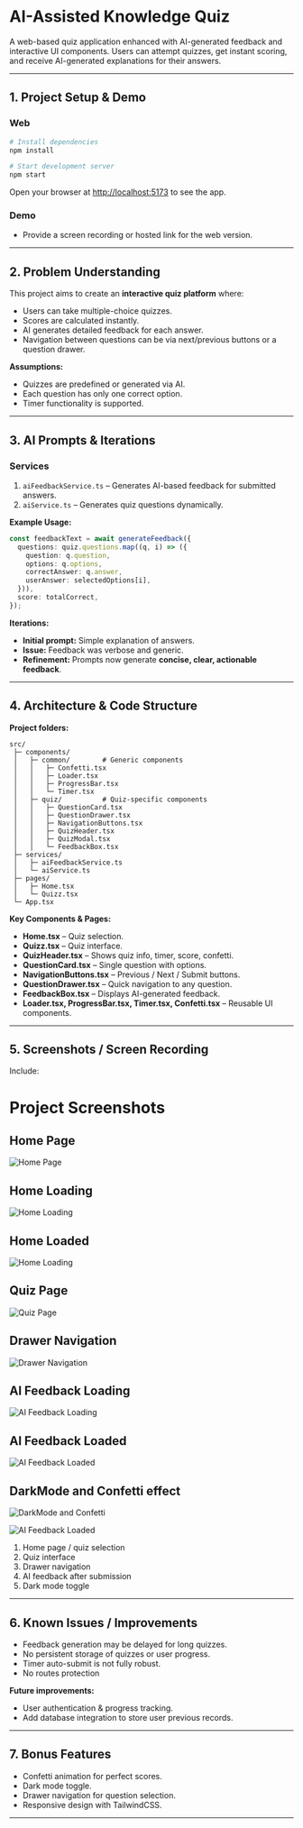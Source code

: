 # AI-Assisted Knowledge Quiz

A web-based quiz application enhanced with AI-generated feedback and interactive UI components. Users can attempt quizzes, get instant scoring, and receive AI-generated explanations for their answers.

---

## 1. Project Setup & Demo

### **Web**

```bash
# Install dependencies
npm install

# Start development server
npm start
```

Open your browser at [http://localhost:5173](http://localhost:5173) to see the app.

### **Demo**

* Provide a screen recording or hosted link for the web version.

---

## 2. Problem Understanding

This project aims to create an **interactive quiz platform** where:

* Users can take multiple-choice quizzes.
* Scores are calculated instantly.
* AI generates detailed feedback for each answer.
* Navigation between questions can be via next/previous buttons or a question drawer.

**Assumptions:**

* Quizzes are predefined or generated via AI.
* Each question has only one correct option.
* Timer functionality is supported.

---

## 3. AI Prompts & Iterations

### **Services**

1. `aiFeedbackService.ts` – Generates AI-based feedback for submitted answers.
2. `aiService.ts` – Generates quiz questions dynamically.

**Example Usage:**

```ts
const feedbackText = await generateFeedback({
  questions: quiz.questions.map((q, i) => ({
    question: q.question,
    options: q.options,
    correctAnswer: q.answer,
    userAnswer: selectedOptions[i],
  })),
  score: totalCorrect,
});
```

**Iterations:**

* **Initial prompt:** Simple explanation of answers.
* **Issue:** Feedback was verbose and generic.
* **Refinement:** Prompts now generate **concise, clear, actionable feedback**.

---

## 4. Architecture & Code Structure

**Project folders:**

```
src/
 ├─ components/
 │   ├─ common/        # Generic components
 │   │   ├─ Confetti.tsx
 │   │   ├─ Loader.tsx
 │   │   ├─ ProgressBar.tsx
 │   │   └─ Timer.tsx
 │   ├─ quiz/          # Quiz-specific components
 │   │   ├─ QuestionCard.tsx
 │   │   ├─ QuestionDrawer.tsx
 │   │   ├─ NavigationButtons.tsx
 │   │   ├─ QuizHeader.tsx
 │   │   ├─ QuizModal.tsx
 │   │   └─ FeedbackBox.tsx
 ├─ services/
 │   ├─ aiFeedbackService.ts
 │   └─ aiService.ts
 ├─ pages/
 │   ├─ Home.tsx
 │   └─ Quizz.tsx
 └─ App.tsx
```

**Key Components & Pages:**

* **Home.tsx** – Quiz selection.
* **Quizz.tsx** – Quiz interface.
* **QuizHeader.tsx** – Shows quiz info, timer, score, confetti.
* **QuestionCard.tsx** – Single question with options.
* **NavigationButtons.tsx** – Previous / Next / Submit buttons.
* **QuestionDrawer.tsx** – Quick navigation to any question.
* **FeedbackBox.tsx** – Displays AI-generated feedback.
* **Loader.tsx, ProgressBar.tsx, Timer.tsx, Confetti.tsx** – Reusable UI components.

---

## 5. Screenshots / Screen Recording

Include:

# Project Screenshots

## Home Page
![Home Page](/public/screenshots/home.png)

## Home Loading
![Home Loading](/public/screenshots/homeLoading.png)

## Home Loaded
![Home Loading](/public/screenshots/homeLoaded.png)

## Quiz Page
![Quiz Page](/public/screenshots/quiz.png)

## Drawer Navigation
![Drawer Navigation](/public/screenshots/quizDrawer.png)

## AI Feedback Loading
![AI Feedback Loading](/public/screenshots/aifeedbackLoading.png)

## AI Feedback Loaded
![AI Feedback Loaded](/public/screenshots/aiFeedBackLoaded.png)

## DarkMode and Confetti effect
![DarkMode and Confetti](/public/screenshots/confetti.png)


![AI Feedback Loaded](/public/screenshots/aiFeedBackLoaded.png)

1. Home page / quiz selection
2. Quiz interface
3. Drawer navigation
4. AI feedback after submission
5. Dark mode toggle

---

## 6. Known Issues / Improvements

* Feedback generation may be delayed for long quizzes.
* No persistent storage of quizzes or user progress.
* Timer auto-submit is not fully robust.
* No routes protection 

**Future improvements:**

* User authentication & progress tracking.
* Add database integration to store user previous records.

---

## 7. Bonus Features

* Confetti animation for perfect scores.
* Dark mode toggle.
* Drawer navigation for question selection.
* Responsive design with TailwindCSS.

---


